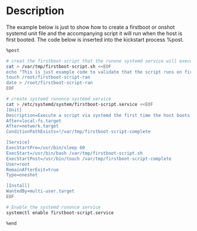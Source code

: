 # Description
The example below is just to show how to create a firstboot or onshot systemd unit file and the accompanying script it will run when the host is first booted.  The code below is inserted into the kickstart process %post.

~~~bash
%post

# creat the firstboot-script that the runone systemd service will execute
cat > /var/tmp/firstboot-script.sh <<EOF
echo "This is just example code to validate that the script runs on first boot.  Replace with what you want"
touch /root/firstboot-script-ran
date > /root/firstboot-script-ran
EOF

# create systemd runonce systemd service
cat > /etc/systemd/system/firstboot-script.service <<EOF
[Unit]
Description=Execute a script via systemd the first time the host boots up
After=local-fs.target
After=network.target
ConditionPathExists=!/var/tmp/firstboot-script-complete

[Service]
ExecStartPre=/usr/bin/sleep 60
ExecStart=/usr/bin/bash /var/tmp/firstboot-script.sh
ExecStartPost=/usr/bin/touch /var/tmp/firstboot-script-complete
User=root
RemainAfterExit=true
Type=oneshot

[Install]
WantedBy=multi-user.target
EOF

# Enable the systemd runonce service
systemctl enable firstboot-script.service

%end
~~~

